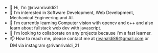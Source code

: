 - 👋 Hi, I’m @rivanrivaldi21
- 👀 I’m interested in Software Development, Web Development, Mechanical Engineering and AI.
- 🌱 I’m currently learning Computer vision with opencv and c++ and also learn about fullstack web dev with javascript.
- 💞️ I’m looking to collaborate on any projects because i'm a fast learner.
- 📫 How to reach me, please contact me at rivanaldi86@gmail.com or DM via instagram @rivanrivaldi_21

<!---
rivanrivaldi21/rivanrivaldi21 is a ✨ special ✨ repository because its `README.md` (this file) appears on your GitHub profile.
You can click the Preview link to take a look at your changes.
--->

